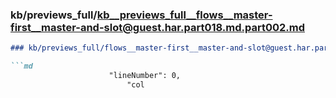 ### kb/previews_full/kb__previews_full__flows__master-first__master-and-slot@guest.har.part018.md.part002.md

```md
### kb/previews_full/flows__master-first__master-and-slot@guest.har.part018.md (part 002)

```md
                      "lineNumber": 0,
                          "col
```

```

```
